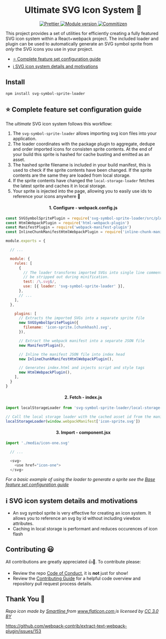 <h1 align="center">Ultimate SVG Icon System 🎉</h1>

<p align="center">
  <a href="https://github.com/prettier/prettier">
    <img src="https://img.shields.io/badge/styled_with-prettier-ff69b4.svg" alt="Prettier">
  </a>
  <a href="https://www.npmjs.com/package/svg-symbol-sprite-loader">
    <img src="https://img.shields.io/npm/v/svg-symbol-sprite-loader.svg" alt="Module version">
  </a>
  <a href="http://commitizen.github.io/cz-cli/">
    <img src="https://img.shields.io/badge/commitizen-friendly-brightgreen.svg" alt="Commitizen">
  </a>
</p>

This project provides a set of utilities for efficiently creating a fully
featured SVG icon system within a React+webpack project. The included loader and
plugin can be used to automatically generate an SVG symbol sprite from _only_
the SVG icons you use in your project.

<ul>
  <li><a href="#complete">⭐️ Complete feature set configuration guide</a></li>
  <li><a href="#system">ℹ️ SVG icon system details and motivations</a></li>
</ul>

## Install

```sh
npm install svg-symbol-sprite-loader
```

<h2 id="complete">⭐️ Complete feature set configuration guide</h2>

The _ultimate_ SVG icon system follows this workflow:

1.  The `svg-symbol-sprite-loader` allows importing svg icon files into your
    application.
1.  The loader coordinates with the package plugin to aggregate, dedupe and
    order imported icons for consisten sprite contents. At the end of your build
    this sprite is hashed for cache busting and emitted as an asset.
1.  The hashed sprite filename is included in your build manifest, this is used
    to check if the sprite contents have been changed. If the sprite contents
    are the same they are loaded from local storage.
1.  If the sprite contents have changed the `local-storage-loader` fetches the
    latest sprite and caches it in local storage.
1.  Your sprite is injected into the page, allowing you to easily use ids to
    reference your icons anywhere 🎉

<h4 align="center">1. Configure - webpack.config.js</h4>

```javascript
const SVGSymbolSpritePlugin = require('svg-symbol-sprite-loader/src/plugin')
const HtmlWebpackPlugin = require('html-webpack-plugin')
const ManifestPlugin = require('webpack-manifest-plugin')
const InlineChunkManifestHtmlWebpackPlugin = require('inline-chunk-manifest-html-webpack-plugin')

module.exports = {

  // ...

  module: {
    rules: [
      {
        // The loader transforms imported SVGs into single line comments that will
        // be stripped out during minification.
        test: /\.svg$/,
        use: [{ loader: 'svg-symbol-sprite-loader' }],
      },
      // ...
    ],
  },

    plugins: [
      // Extracts the imported SVGs into a separate sprite file
      new SVGSymbolSpritePlugin({
        filename: 'icon-sprite.[chunkhash].svg',
      }),

      // Extract the webpack manifest into a separate JSON file
      new ManifestPlugin(),

      // Inline the manifest JSON file into index head
      new InlineChunkManifestHtmlWebpackPlugin(),

      // Generates index.html and injects script and style tags
      new HtmlWebpackPlugin(),
    ],
  }
}
```

<h4 align="center">2. Fetch - index.js</h4>

```javascript
import localStorageLoader from 'svg-symbol-sprite-loader/local-storage-loader'

// Call the local storage loader with the cached asset id from the manifest
localStorageLoader(window.webpackManifest['icon-sprite.svg'])
```

<h4 align="center">3. Import - component.jsx</h4>

```javascript
import './media/icon-one.svg'

  // ...

  <svg>
    <use href="icon-one">
  </svg>
```

_For a basic example of using the loader to generate a sprite see the
[Base feature set configuration guide](./example-base/README.md)_

<h2 id="system">ℹ️ SVG icon system details and motivations</h2>

* An svg symbol sprite is very effective for creating an icon system. It allows
  you to reference an svg by id without including viewbox attributes.
* Caching in local storage is performant and reduces occurences of icon flash

## Contributing 😃

All contributions are greatly appreciated 👍🎉. To contribute please:

* Review the repo [Code of Conduct][conduct], it is **not** just for show!
* Review the [Contributing Guide][contributing] for a helpful code overview and
  repository pull request process details.

## Thank You 🙏

<div>
  <em>
    Repo icon made by
    <a href="https://www.flaticon.com/authors/smartline" title="Smartline">Smartline
    </a> from <a href="https://www.flaticon.com/" title="Flaticon">www.flaticon.com
    </a> is licensed by
    <a href="http://creativecommons.org/licenses/by/3.0/" title="Creative Commons BY 3.0" target="_blank">
    CC 3.0 BY</a>
  </em>
</div>

https://github.com/webpack-contrib/extract-text-webpack-plugin/issues/153

<!-- Links -->

[conduct]: ./CODE_OF_CONDUCT.md
[contributing]: ./CONTRIBUTING.md
